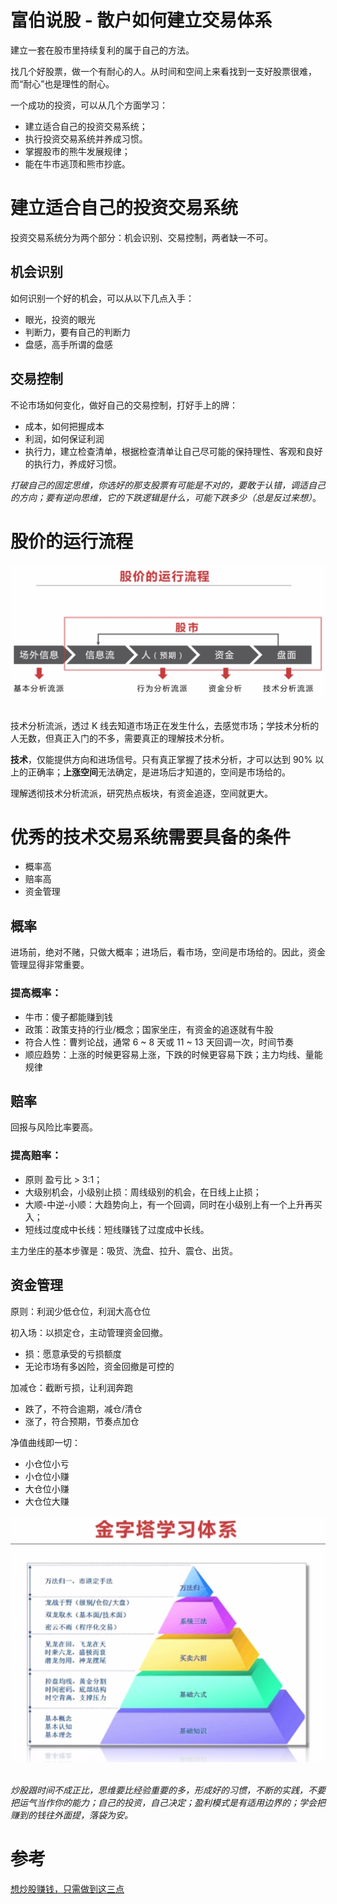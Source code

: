 富伯说股 - 散户如何建立交易体系
====================
建立一套在股市里持续复利的属于自己的方法。

找几个好股票，做一个有耐心的人。从时间和空间上来看找到一支好股票很难，而“耐心”也是理性的耐心。

一个成功的投资，可以从几个方面学习：
- 建立适合自己的投资交易系统；
- 执行投资交易系统并养成习惯。
- 掌握股市的熊牛发展规律；
- 能在牛市逃顶和熊市抄底。

# 建立适合自己的投资交易系统

投资交易系统分为两个部分：机会识别、交易控制，两者缺一不可。

## 机会识别

如何识别一个好的机会，可以从以下几点入手：
- 眼光，投资的眼光
- 判断力，要有自己的判断力
- 盘感，高手所谓的盘感

## 交易控制

不论市场如何变化，做好自己的交易控制，打好手上的牌：
- 成本，如何把握成本
- 利润，如何保证利润
- 执行力，建立检查清单，根据检查清单让自己尽可能的保持理性、客观和良好的执行力，养成好习惯。

_打破自己的固定思维，你选好的那支股票有可能是不对的，要敢于认错，调适自己的方向；要有逆向思维，它的下跌逻辑是什么，可能下跌多少（总是反过来想）_。

# 股价的运行流程
<div align="center"> <img src="images/FBSHG-20200210-1.png" width="620px"></div><br>

技术分析流派，透过 K 线去知道市场正在发生什么，去感觉市场；学技术分析的人无数，但真正入门的不多，需要真正的理解技术分析。

**技术**，仅能提供方向和进场信号。只有真正掌握了技术分析，才可以达到 90% 以上的正确率；**上涨空间**无法确定，是进场后才知道的，空间是市场给的。

理解透彻技术分析流派，研究热点板块，有资金追逐，空间就更大。

# 优秀的技术交易系统需要具备的条件
- 概率高
- 赔率高
- 资金管理

## 概率
进场前，绝对不赌，只做大概率；进场后，看市场，空间是市场给的。因此，资金管理显得非常重要。

### 提高概率：
- 牛市：傻子都能赚到钱
- 政策：政策支持的行业/概念；国家坐庄，有资金的追逐就有牛股
- 符合人性：曹刿论战，通常 6 ~ 8 天或 11 ~ 13 天回调一次，时间节奏
- 顺应趋势：上涨的时候更容易上涨，下跌的时候更容易下跌；主力均线、量能规律

## 赔率
回报与风险比率要高。

### 提高赔率：
- 原则 盈亏比 > 3:1；
- 大级别机会，小级别止损：周线级别的机会，在日线上止损；
- 大顺-中逆-小顺：大趋势向上，有一个回调，同时在小级别上有一个上升再买入；
- 短线过度成中长线：短线赚钱了过度成中长线。

主力坐庄的基本步骤是：吸货、洗盘、拉升、震仓、出货。

## 资金管理

原则：利润少低仓位，利润大高仓位

初入场：以损定仓，主动管理资金回撤。
- 损：愿意承受的亏损额度
- 无论市场有多凶险，资金回撤是可控的

加减仓：截断亏损，让利润奔跑
- 跌了，不符合逾期，减仓/清仓
- 涨了，符合预期，节奏点加仓

净值曲线即一切：
- 小仓位小亏
- 小仓位小赚
- 大仓位小赚
- 大仓位大赚

<div align="center"> <img src="images/FBSHG-20200210-2.png" width="620px"></div><br>

_炒股跟时间不成正比，思维要比经验重要的多，形成好的习惯，不断的实践，不要把运气当作你的能力；自己的投资，自己决定；盈利模式是有适用边界的；学会把赚到的钱往外面提，落袋为安。_

# 参考 
[想炒股赚钱，只需做到这三点](https://mp.weixin.qq.com/s/373NGRwCr5b3MJ2CWPGW_A)
